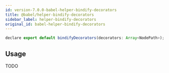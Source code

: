 ```yaml
---
id: version-7.0.0-babel-helper-bindify-decorators
title: @babel/helper-bindify-decorators
sidebar_label: helper-bindify-decorators
original_id: babel-helper-bindify-decorators
---
```


```js
declare export default bindifyDecorators(decorators: Array<NodePath>);
```
## Usage

TODO

